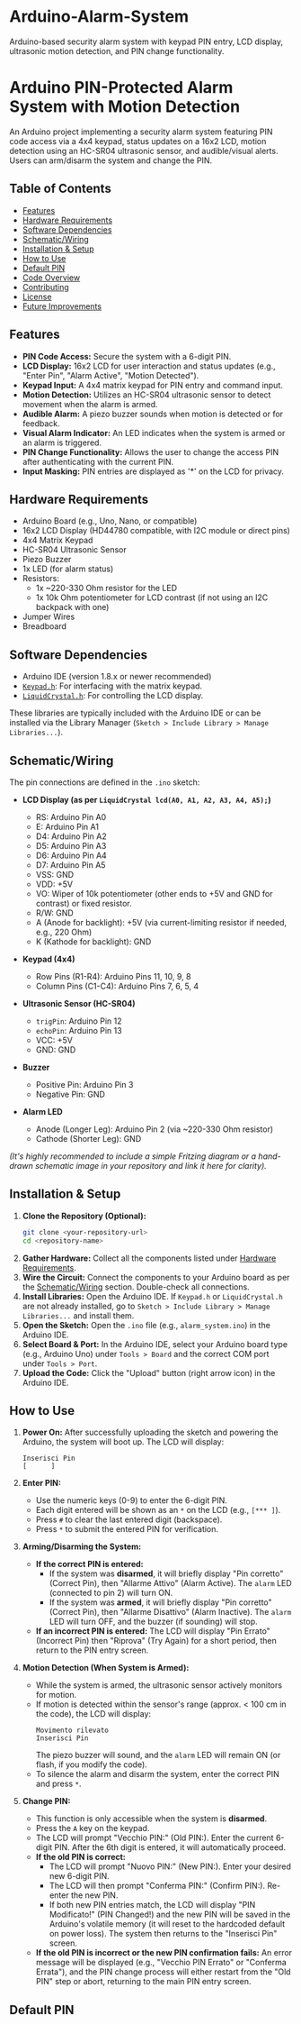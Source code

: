 # Arduino-Alarm-System
Arduino-based security alarm system with keypad PIN entry, LCD display, ultrasonic motion detection, and PIN change functionality.

# Arduino PIN-Protected Alarm System with Motion Detection

An Arduino project implementing a security alarm system featuring PIN code access via a 4x4 keypad, status updates on a 16x2 LCD, motion detection using an HC-SR04 ultrasonic sensor, and audible/visual alerts. Users can arm/disarm the system and change the PIN.

## Table of Contents

* [Features](#features)
* [Hardware Requirements](#hardware-requirements)
* [Software Dependencies](#software-dependencies)
* [Schematic/Wiring](#schematicwiring)
* [Installation & Setup](#installation--setup)
* [How to Use](#how-to-use)
* [Default PIN](#default-pin)
* [Code Overview](#code-overview)
* [Contributing](#contributing)
* [License](#license)
* [Future Improvements](#future-improvements)

## Features

* **PIN Code Access:** Secure the system with a 6-digit PIN.
* **LCD Display:** 16x2 LCD for user interaction and status updates (e.g., "Enter Pin", "Alarm Active", "Motion Detected").
* **Keypad Input:** A 4x4 matrix keypad for PIN entry and command input.
* **Motion Detection:** Utilizes an HC-SR04 ultrasonic sensor to detect movement when the alarm is armed.
* **Audible Alarm:** A piezo buzzer sounds when motion is detected or for feedback.
* **Visual Alarm Indicator:** An LED indicates when the system is armed or an alarm is triggered.
* **PIN Change Functionality:** Allows the user to change the access PIN after authenticating with the current PIN.
* **Input Masking:** PIN entries are displayed as '*' on the LCD for privacy.

## Hardware Requirements

* Arduino Board (e.g., Uno, Nano, or compatible)
* 16x2 LCD Display (HD44780 compatible, with I2C module or direct pins)
* 4x4 Matrix Keypad
* HC-SR04 Ultrasonic Sensor
* Piezo Buzzer
* 1x LED (for alarm status)
* Resistors:
    * 1x ~220-330 Ohm resistor for the LED
    * 1x 10k Ohm potentiometer for LCD contrast (if not using an I2C backpack with one)
* Jumper Wires
* Breadboard

## Software Dependencies

* Arduino IDE (version 1.8.x or newer recommended)
* [`Keypad.h`](https://playground.arduino.cc/Code/Keypad/): For interfacing with the matrix keypad.
* [`LiquidCrystal.h`](https://www.arduino.cc/en/Reference/LiquidCrystal): For controlling the LCD display.

These libraries are typically included with the Arduino IDE or can be installed via the Library Manager (`Sketch > Include Library > Manage Libraries...`).

## Schematic/Wiring

The pin connections are defined in the `.ino` sketch:

* **LCD Display (as per `LiquidCrystal lcd(A0, A1, A2, A3, A4, A5);`)**
    * RS: Arduino Pin A0
    * E:  Arduino Pin A1
    * D4: Arduino Pin A2
    * D5: Arduino Pin A3
    * D6: Arduino Pin A4
    * D7: Arduino Pin A5
    * VSS: GND
    * VDD: +5V
    * VO: Wiper of 10k potentiometer (other ends to +5V and GND for contrast) or fixed resistor.
    * R/W: GND
    * A (Anode for backlight): +5V (via current-limiting resistor if needed, e.g., 220 Ohm)
    * K (Kathode for backlight): GND

* **Keypad (4x4)**
    * Row Pins (R1-R4): Arduino Pins 11, 10, 9, 8
    * Column Pins (C1-C4): Arduino Pins 7, 6, 5, 4

* **Ultrasonic Sensor (HC-SR04)**
    * `trigPin`: Arduino Pin 12
    * `echoPin`: Arduino Pin 13
    * VCC: +5V
    * GND: GND

* **Buzzer**
    * Positive Pin: Arduino Pin 3
    * Negative Pin: GND

* **Alarm LED**
    * Anode (Longer Leg): Arduino Pin 2 (via ~220-330 Ohm resistor)
    * Cathode (Shorter Leg): GND

*(It's highly recommended to include a simple Fritzing diagram or a hand-drawn schematic image in your repository and link it here for clarity).*

## Installation & Setup

1.  **Clone the Repository (Optional):**
    ```bash
    git clone <your-repository-url>
    cd <repository-name>
    ```
2.  **Gather Hardware:** Collect all the components listed under [Hardware Requirements](#hardware-requirements).
3.  **Wire the Circuit:** Connect the components to your Arduino board as per the [Schematic/Wiring](#schematicwiring) section. Double-check all connections.
4.  **Install Libraries:** Open the Arduino IDE. If `Keypad.h` or `LiquidCrystal.h` are not already installed, go to `Sketch > Include Library > Manage Libraries...` and install them.
5.  **Open the Sketch:** Open the `.ino` file (e.g., `alarm_system.ino`) in the Arduino IDE.
6.  **Select Board & Port:** In the Arduino IDE, select your Arduino board type (e.g., Arduino Uno) under `Tools > Board` and the correct COM port under `Tools > Port`.
7.  **Upload the Code:** Click the "Upload" button (right arrow icon) in the Arduino IDE.

## How to Use

1.  **Power On:** After successfully uploading the sketch and powering the Arduino, the system will boot up. The LCD will display:
    ```
    Inserisci Pin
    [      ]
    ```
2.  **Enter PIN:**
    * Use the numeric keys (0-9) to enter the 6-digit PIN.
    * Each digit entered will be shown as an `*` on the LCD (e.g., `[*** ]`).
    * Press `#` to clear the last entered digit (backspace).
    * Press `*` to submit the entered PIN for verification.

3.  **Arming/Disarming the System:**
    * **If the correct PIN is entered:**
        * If the system was **disarmed**, it will briefly display "Pin corretto" (Correct Pin), then "Allarme Attivo" (Alarm Active). The `alarm` LED (connected to pin 2) will turn ON.
        * If the system was **armed**, it will briefly display "Pin corretto" (Correct Pin), then "Allarme Disattivo" (Alarm Inactive). The `alarm` LED will turn OFF, and the buzzer (if sounding) will stop.
    * **If an incorrect PIN is entered:** The LCD will display "Pin Errato" (Incorrect Pin) then "Riprova" (Try Again) for a short period, then return to the PIN entry screen.

4.  **Motion Detection (When System is Armed):**
    * While the system is armed, the ultrasonic sensor actively monitors for motion.
    * If motion is detected within the sensor's range (approx. < 100 cm in the code), the LCD will display:
        ```
        Movimento rilevato
        Inserisci Pin
        ```
        The piezo buzzer will sound, and the `alarm` LED will remain ON (or flash, if you modify the code).
    * To silence the alarm and disarm the system, enter the correct PIN and press `*`.

5.  **Change PIN:**
    * This function is only accessible when the system is **disarmed**.
    * Press the `A` key on the keypad.
    * The LCD will prompt "Vecchio PIN:" (Old PIN:). Enter the current 6-digit PIN. After the 6th digit is entered, it will automatically proceed.
    * **If the old PIN is correct:**
        * The LCD will prompt "Nuovo PIN:" (New PIN:). Enter your desired new 6-digit PIN.
        * The LCD will then prompt "Conferma PIN:" (Confirm PIN:). Re-enter the new PIN.
        * If both new PIN entries match, the LCD will display "PIN Modificato!" (PIN Changed!) and the new PIN will be saved in the Arduino's volatile memory (it will reset to the hardcoded default on power loss). The system then returns to the "Inserisci Pin" screen.
    * **If the old PIN is incorrect or the new PIN confirmation fails:** An error message will be displayed (e.g., "Vecchio PIN Errato" or "Conferma Errata"), and the PIN change process will either restart from the "Old PIN" step or abort, returning to the main PIN entry screen.

## Default PIN


